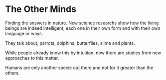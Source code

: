 # The Other Minds

Finding the answers in nature. 
New science researchs show how the living beings are indeed intelligent, each one in their own form and with their own language or ways.

They talk about, parrots, dolphins, butterflies, slime and plants.

While people already know this by intuition, now there are studies from new approaches to this matter.

Humans are only another specie out there and not for it greater than the others.